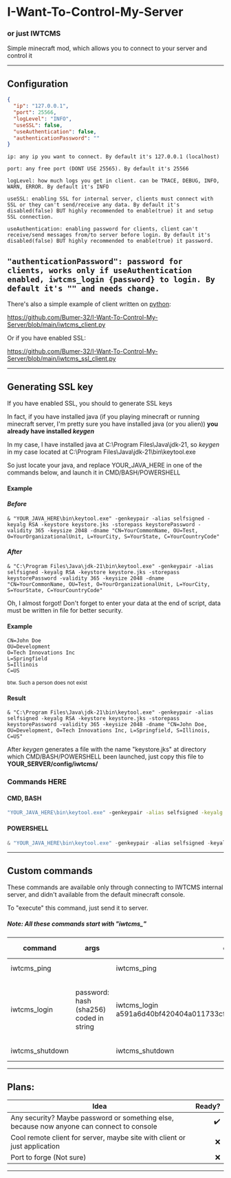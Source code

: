 # I-Want-To-Control-My-Server
### or just IWTCMS



Simple minecraft mod, which allows you to connect to your server and control it

---

## Configuration
```json
{
  "ip": "127.0.0.1",
  "port": 25566,
  "logLevel": "INFO",
  "useSSL": false,
  "useAuthentication": false,
  "authenticationPassword": ""
}
```
``ip: any ip you want to connect. By default it's 127.0.0.1 (localhost)``

``port: any free port (DONT USE 25565). By default it's 25566``

``logLevel: how much logs you get in client. can be TRACE, DEBUG, INFO, WARN, ERROR. By default it's INFO``

``useSSL: enabling SSL for internal server, clients must connect with SSL or they can't send/receive any data. By default it's disabled(false) BUT highly recommended to enable(true) it and setup SSL connection.``

``useAuthentication: enabling password for clients, client can't receive/send messages from/to server before login. By default it's disabled(false) BUT highly recommended to enable(true) it password.``

``"authenticationPassword": password for clients, works only if useAuthentication enabled, iwtcms_login {password} to login. By default it's "" and needs change.``
---

There's also a simple example of client written on <a href="https://python.org">python</a>:

https://github.com/Bumer-32/I-Want-To-Control-My-Server/blob/main/iwtcms_client.py

Or if you have enabled SSL:

https://github.com/Bumer-32/I-Want-To-Control-My-Server/blob/main/iwtcms_ssl_client.py

---

## Generating SSL key

If you have enabled SSL, you should to generate SSL keys

In fact,
if you have installed java
(if you playing minecraft or running minecraft server, I'm pretty sure you have installed java (or you alien))
**you already have installed *keygen***

In my case, I have installed java at C:\Program Files\Java\jdk-21,
so *keygen* in my case located at C:\Program Files\Java\jdk-21\bin\keytool.exe

So just locate your java, and replace YOUR_JAVA_HERE in one of the commands below,
and launch it in CMD/BASH/POWERSHELL

#### Example
#### *Before*
``& "YOUR_JAVA_HERE\bin\keytool.exe" -genkeypair -alias selfsigned -keyalg RSA -keystore keystore.jks -storepass keystorePassword -validity 365 -keysize 2048 -dname "CN=YourCommonName, OU=Test, O=YourOrganizationalUnit, L=YourCity, S=YourState, C=YourCountryCode"``
#### *After*
``& "C:\Program Files\Java\jdk-21\bin\keytool.exe" -genkeypair -alias selfsigned -keyalg RSA -keystore keystore.jks -storepass keystorePassword -validity 365 -keysize 2048 -dname "CN=YourCommonName, OU=Test, O=YourOrganizationalUnit, L=YourCity, S=YourState, C=YourCountryCode"``

Oh, I almost forgot!
Don't forget to enter your data at the end of script, data must be written in file for better security.

#### Example
```
CN=John Doe 
OU=Development
O=Tech Innovations Inc
L=Springfield
S=Illinois
C=US
```
<sub>btw. Such a person does not exist</sub>

#### Result
``& "C:\Program Files\Java\jdk-21\bin\keytool.exe" -genkeypair -alias selfsigned -keyalg RSA -keystore keystore.jks -storepass keystorePassword -validity 365 -keysize 2048 -dname "CN=John Doe, OU=Development, O=Tech Innovations Inc, L=Springfield, S=Illinois, C=US"``

After *keygen* generates a file with the name "keystore.jks"
at directory which CMD/BASH/POWERSHELL been launched, just copy this file to **YOUR_SERVER/config/iwtcms/**

### Commands HERE
#### CMD, BASH
```cmd
"YOUR_JAVA_HERE\bin\keytool.exe" -genkeypair -alias selfsigned -keyalg RSA -keystore keystore.jks -storepass keystorePassword -validity 365 -keysize 2048 -dname "CN=YourCommonName, OU=YourOrganizationalUnit, O=YourOrganization, L=YourCity, S=YourState, C=YourCountryCode"
```
#### POWERSHELL
```powershell
& "YOUR_JAVA_HERE\bin\keytool.exe" -genkeypair -alias selfsigned -keyalg RSA -keystore keystore.jks -storepass keystorePassword -validity 365 -keysize 2048 -dname "CN=YourCommonName, OU=Test, O=YourOrganizationalUnit, L=YourCity, S=YourState, C=YourCountryCode"
```

---

## Custom commands

These commands are available only through connecting to IWTCMS internal server,
and didn't available from the default minecraft console.

To "execute" this command, just send it to server.

##### Note: All these commands start with "iwtcms_"

| command         | args                                    | example usage                                                                 | function                                                                                                                            | response                                          | response type |
|-----------------|-----------------------------------------|-------------------------------------------------------------------------------|-------------------------------------------------------------------------------------------------------------------------------------|---------------------------------------------------|---------------|
| iwtcms_ping     |                                         | iwtcms_ping                                                                   | Pings server, e.g. you can check is it alive                                                                                        | iwtcms_pong\n                                     | text          |
| iwtcms_login    | password: hash (sha256) coded in string | iwtcms_login a591a6d40bf420404a011733cfb7b190d62c65bf0bcda32b4f8e0f1fbc8ed2a3 | Logins if password enabled, if client not logged it can't receive/send messages from/to server and receives iwtcms_not_authorized\n | iwtcms_login_success\n \|\| iwtcms_login_failed\n | text          |
| iwtcms_shutdown |                                         | iwtcms_shutdown                                                               | Shutdown connection with **this** client                                                                                            | iwtcms_shutdown\n                                 | text          |    

---

## Plans:

| Idea                                                                                      | Ready? |
|-------------------------------------------------------------------------------------------|-------:|
| Any security? Maybe password or something else, because now anyone can connect to console |     ✔️ |
| Cool remote client for server, maybe site with client or just application                 |      ❌ |
| Port to forge (Not sure)                                                                  |      ❌ |

---